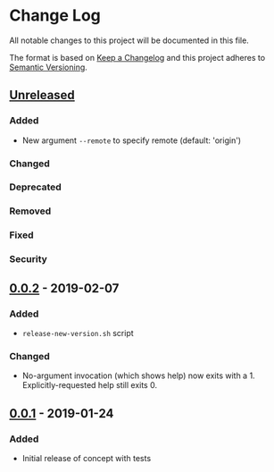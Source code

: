 # Change Log
All notable changes to this project will be documented in this file.

The format is based on [Keep a Changelog](http://keepachangelog.com/)
and this project adheres to [Semantic Versioning](http://semver.org/).


## [Unreleased]
### Added

* New argument `--remote` to specify remote (default: 'origin')

### Changed

### Deprecated

### Removed

### Fixed

### Security


## [0.0.2] - 2019-02-07
### Added
* `release-new-version.sh` script

### Changed
* No-argument invocation (which shows help) now exits with a 1.  Explicitly-requested help still exits 0.


## [0.0.1] - 2019-01-24
### Added
* Initial release of concept with tests


[Unreleased]: https://github.com/ianfixes/keepachangelog_manager_gem/compare/v0.0.2...HEAD
[0.0.2]: https://github.com/ianfixes/keepachangelog_manager_gem/compare/v0.0.1...v0.0.2
[0.0.1]: https://github.com/ianfixes/keepachangelog_manager_gem/compare/v0.0.0...v0.0.1
